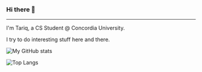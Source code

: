 ### Hi there 👋

---

<!--
**Tariq-B/Tariq-B** is a ✨ _special_ ✨ repository because its `README.md` (this file) appears on your GitHub profile.

Here are some ideas to get you started:

- 🔭 I’m currently working on ...
- 🌱 I’m currently learning ...
- 👯 I’m looking to collaborate on ...
- 🤔 I’m looking for help with ...
- 💬 Ask me about ...
- 📫 How to reach me: ...
- 😄 Pronouns: ...
- ⚡ Fun fact: ...
-->

I'm Tariq, a CS Student @ Concordia University.

I try to do interesting stuff here and there.

![My GitHub stats](https://github-readme-stats.vercel.app/api?username=Tariq-B)

![Top Langs](https://github-readme-stats.vercel.app/api/top-langs/?username=Tariq-B&layout=compact)
